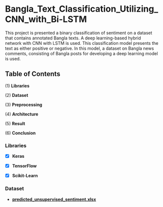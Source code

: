 # Bangla_Text_Classification_Utilizing_CNN_with_Bi-LSTM

This project is presented a binary classification of sentiment on a dataset that contains annotated Bangla texts. A deep learning-based hybrid network with CNN with LSTM is used. This classification model presents the text as either positive or negative. In this model, a dataset on Bangla news comments, consisting of Bangla posts for developing a deep learning model is used.

## Table of Contents

(1) **Libraries**

(2) **Dataset**

(3) **Preprocessing**

(4) **Architecture**

(5) **Result** 

(6) **Conclusion**

### Libraries

- [x] **Keras**

- [x] **TensorFlow**

- [x] **Scikit-Learn**

### Dataset

- **[predicted_unsupervised_sentiment.xlsx](https://github.com/OviSarkar62/Bangla_Text_Classification_Utilizing_CNN_with_Bi-LSTM/blob/0b4fd2469c2b4e42fa56d8c6ac2ba097fb88297f/predicted_unsupervised_sentiment.xlsx)**

